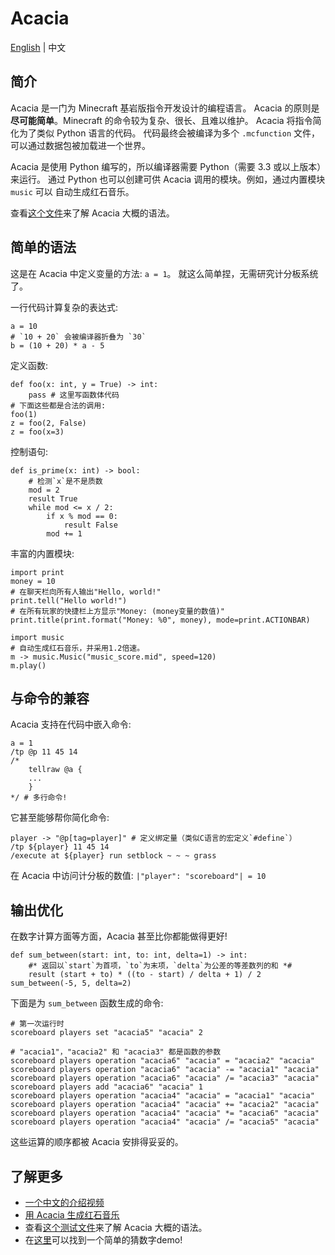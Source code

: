 # Acacia
[English](README.md) | 中文

## 简介
Acacia 是一门为 Minecraft 基岩版指令开发设计的编程语言。
Acacia 的原则是**尽可能简单**。Minecraft 的命令较为复杂、很长、且难以维护。
Acacia 将指令简化为了类似 Python 语言的代码。
代码最终会被编译为多个 `.mcfunction` 文件，可以通过数据包被加载进一个世界。

Acacia 是使用 Python 编写的，所以编译器需要 Python（需要 3.3 或以上版本）来运行。
通过 Python 也可以创建可供 Acacia 调用的模块。例如，通过内置模块 `music` 可以
自动生成红石音乐。

查看[这个文件](test/brief.aca)来了解 Acacia 大概的语法。

## 简单的语法
这是在 Acacia 中定义变量的方法: `a = 1`。
就这么简单捏，无需研究计分板系统了。

一行代码计算复杂的表达式:
```
a = 10
# `10 + 20` 会被编译器折叠为 `30`
b = (10 + 20) * a - 5
```

定义函数:
```
def foo(x: int, y = True) -> int:
    pass # 这里写函数体代码
# 下面这些都是合法的调用:
foo(1)
z = foo(2, False)
z = foo(x=3)
```

控制语句:
```
def is_prime(x: int) -> bool:
    # 检测`x`是不是质数
    mod = 2
    result True
    while mod <= x / 2:
        if x % mod == 0:
            result False
        mod += 1
```

丰富的内置模块:
```
import print
money = 10
# 在聊天栏向所有人输出"Hello, world!"
print.tell("Hello world!")
# 在所有玩家的快捷栏上方显示"Money: (money变量的数值)"
print.title(print.format("Money: %0", money), mode=print.ACTIONBAR)
```
```
import music
# 自动生成红石音乐，并采用1.2倍速。
m -> music.Music("music_score.mid", speed=120)
m.play()
```

## 与命令的兼容
Acacia 支持在代码中嵌入命令:
```
a = 1
/tp @p 11 45 14
/*
    tellraw @a {
    ...
    }
*/ # 多行命令!
```

它甚至能够帮你简化命令:
```
player -> "@p[tag=player]" # 定义绑定量（类似C语言的宏定义`#define`）
/tp ${player} 11 45 14
/execute at ${player} run setblock ~ ~ ~ grass
```

在 Acacia 中访问计分板的数值: `|"player": "scoreboard"| = 10`

## 输出优化
在数字计算方面等方面，Acacia 甚至比你都能做得更好!
```
def sum_between(start: int, to: int, delta=1) -> int:
    #* 返回以`start`为首项，`to`为末项，`delta`为公差的等差数列的和 *#
    result (start + to) * ((to - start) / delta + 1) / 2
sum_between(-5, 5, delta=2)
```

下面是为 `sum_between` 函数生成的命令:
```mcfunction
# 第一次运行时
scoreboard players set "acacia5" "acacia" 2
```
```mcfunction
# "acacia1"，"acacia2" 和 "acacia3" 都是函数的参数
scoreboard players operation "acacia6" "acacia" = "acacia2" "acacia"
scoreboard players operation "acacia6" "acacia" -= "acacia1" "acacia"
scoreboard players operation "acacia6" "acacia" /= "acacia3" "acacia"
scoreboard players add "acacia6" "acacia" 1
scoreboard players operation "acacia4" "acacia" = "acacia1" "acacia"
scoreboard players operation "acacia4" "acacia" += "acacia2" "acacia"
scoreboard players operation "acacia4" "acacia" *= "acacia6" "acacia"
scoreboard players operation "acacia4" "acacia" /= "acacia5" "acacia"
```
这些运算的顺序都被 Acacia 安排得妥妥的。

## 了解更多
- [一个中文的介绍视频](https://www.bilibili.com/video/BV1uR4y167w9)
- [用 Acacia 生成红石音乐](https://www.bilibili.com/video/BV1f24y1L7DB)
- 查看[这个测试文件](test/brief.aca)来了解 Acacia 大概的语法。
- 在[这里](test/demo/numguess.aca)可以找到一个简单的猜数字demo!

